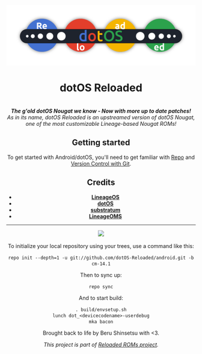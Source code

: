 <div align="center">
<img src="https://github.com/dotOS-Reloaded/manifest/blob/dot-n/dotlogo.png" >
</br>
<h1>dotOS Reloaded</h1>
</br>
<strong><i> The g'old dotOS Nougat we know - Now with more up to date patches! </i></strong>
</br>
<i> As in its name, dotOS Reloaded is an upstreamed version of dotOS Nougat, one of the most customizable Lineage-based Nougat ROMs! </i>
</br>

Getting started
---------------
To get started with Android/dotOS, you'll need to get
familiar with [Repo](https://source.android.com/source/using-repo.html) and [Version Control with Git](https://source.android.com/source/version-control.html).
  
Credits
-------
- [**LineageOS**](https://github.com/LineageOS)
- [**dotOS**](https://github.com/dotOS)
- [**substratum**](https://github.com/substratum)
- [**LineageOMS**](https://github.com/LineageOMS)
*********
<a href="https://twitter.com/WindowZ414">
<img src="https://img.shields.io/badge/Developer-Twitter-blue?style=for-the-badge">
</a>

To initialize your local repository using your trees, use a command like this:  
```
repo init --depth=1 -u git://github.com/dotOS-Reloaded/android.git -b cm-14.1
```
Then to sync up:
```
repo sync
```
And to start build:
```
. build/envsetup.sh
lunch dot_<devicecodename>-userdebug
mka bacon
```

Brought back to life by Beru Shinsetsu with <3.

*This project is part of [Reloaded ROMs project](https://t.me/Reloaded_ROMs).*
